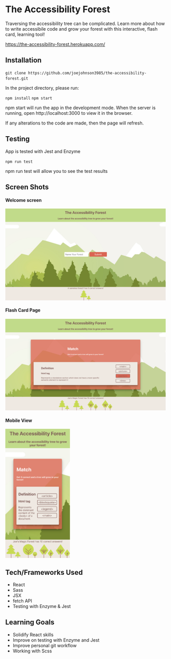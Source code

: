 # The Accessibility Forest
Traversing the accessibility tree can be complicated. Learn more about how to write accessibile code and grow your forest with this interactive, flash card, learning tool!

https://the-accessibility-forest.herokuapp.com/

## Installation

`git clone https://github.com/joejohnson3985/the-accessibility-forest.git`

In the project directory, please run:

`npm install`
`npm start`

npm start will run the app in the development mode. When the server is running, open http://localhost:3000 to view it in the browser.

If any alterations to the code are made, then the page will refresh.

## Testing

App is tested with Jest and Enzyme

`npm run test`

npm run test will allow you to see the test results

## Screen Shots

#### Welcome screen

![TheAccountabilityForestWelcomePage](https://github.com/joejohnson3985/the-accessibility-forest/blob/master/src/Images/welcome-screengrab.png)

#### Flash Card Page

![FlasCardPage](https://github.com/joejohnson3985/the-accessibility-forest/blob/master/src/Images/cardpage-screengrab.png)

#### Mobile View

![MobileView](https://github.com/joejohnson3985/the-accessibility-forest/blob/master/src/Images/mobile-screengrab.png)


## Tech/Frameworks Used

* React
* Sass
* JSX
* fetch API
* Testing with Enzyme & Jest

## Learning Goals 

* Solidify React skills
* Improve on testing with Enzyme and Jest
* Improve personal git workflow
* Working with Scss
